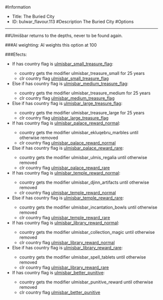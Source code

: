 #Information
 - Title: The Buried City
 - ID: bulwar_flavour.113
#Description
The Buried City
#Options

___
##Ulmišbar returns to the depths, never to be found again.

###AI weighting:
AI weights this option at 100


###Efects:<ul><li>If has country flag is [ulmisbar_small_treasure_flag](../flags/ulmisbar_small_treasure_flag.md):</li><ul><li>country gets the modifier ulmisbar_treasure_small for 25 years</li><li>clr country flag [ulmisbar_small_treasure_flag](../flags/ulmisbar_small_treasure_flag.md)</li></ul><li>Else if has country flag is [ulmisbar_medium_treasure_flag](../flags/ulmisbar_medium_treasure_flag.md):</li><ul><li>country gets the modifier ulmisbar_treasure_medium for 25 years</li><li>clr country flag [ulmisbar_medium_treasure_flag](../flags/ulmisbar_medium_treasure_flag.md)</li></ul><li>Else if has country flag is [ulmisbar_large_treasure_flag](../flags/ulmisbar_large_treasure_flag.md):</li><ul><li>country gets the modifier ulmisbar_treasure_large for 25 years</li><li>clr country flag [ulmisbar_large_treasure_flag](../flags/ulmisbar_large_treasure_flag.md)</li></ul><li>If has country flag is [ulmisbar_palace_reward_normal](../flags/ulmisbar_palace_reward_normal.md):</li><ul><li>country gets the modifier ulmisbar_ekluqebru_marbles until otherwise removed</li><li>clr country flag [ulmisbar_palace_reward_normal](../flags/ulmisbar_palace_reward_normal.md)</li></ul><li>Else if has country flag is [ulmisbar_palace_reward_rare](../flags/ulmisbar_palace_reward_rare.md):</li><ul><li>country gets the modifier ulmisbar_ulmis_regalia until otherwise removed</li><li>clr country flag [ulmisbar_palace_reward_rare](../flags/ulmisbar_palace_reward_rare.md)</li></ul><li>If has country flag is [ulmisbar_temple_reward_normal](../flags/ulmisbar_temple_reward_normal.md):</li><ul><li>country gets the modifier ulmisbar_djinn_artifacts until otherwise removed</li><li>clr country flag [ulmisbar_temple_reward_normal](../flags/ulmisbar_temple_reward_normal.md)</li></ul><li>Else if has country flag is [ulmisbar_temple_reward_rare](../flags/ulmisbar_temple_reward_rare.md):</li><ul><li>country gets the modifier ulmisbar_incantation_bowls until otherwise removed</li><li>clr country flag [ulmisbar_temple_reward_rare](../flags/ulmisbar_temple_reward_rare.md)</li></ul><li>If has country flag is [ulmisbar_library_reward_normal](../flags/ulmisbar_library_reward_normal.md):</li><ul><li>country gets the modifier ulmisbar_collection_magic until otherwise removed</li><li>clr country flag [ulmisbar_library_reward_normal](../flags/ulmisbar_library_reward_normal.md)</li></ul><li>Else if has country flag is [ulmisbar_library_reward_rare](../flags/ulmisbar_library_reward_rare.md):</li><ul><li>country gets the modifier ulmisbar_spell_tablets until otherwise removed</li><li>clr country flag [ulmisbar_library_reward_rare](../flags/ulmisbar_library_reward_rare.md)</li></ul><li>If has country flag is [ulmisbar_better_punitive](../flags/ulmisbar_better_punitive.md):</li><ul><li>country gets the modifier ulmisbar_punitive_reward until otherwise removed</li><li>clr country flag [ulmisbar_better_punitive](../flags/ulmisbar_better_punitive.md)</li></ul></ul>
